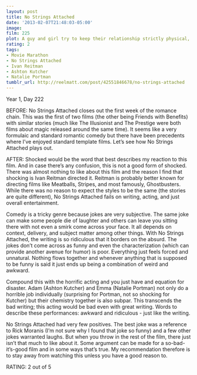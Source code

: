 ```yaml
---
layout: post
title: No Strings Attached
date: '2013-02-07T21:48:03-05:00'
image: 
film: 225
plot: A guy and girl try to keep their relationship strictly physical, but it’s not long before they learn that they want something more.
rating: 2
tags:
- Movie Marathon
- No Strings Attached
- Ivan Reitman
- Ashton Kutcher
- Natalie Portman
tumblr_url: http://reelmatt.com/post/42551846678/no-strings-attached
---
```


Year 1, Day 222

BEFORE: No Strings Attached closes out the first week of the romance chain. This was the first of two films (the other being Friends with Benefits) with similar stories (much like The Illusionist and The Prestige were both films about magic released around the same time). It seems like a very formulaic and standard romantic comedy but there have been precedents where I’ve enjoyed standard template films. Let’s see how No Strings Attached plays out.

AFTER: Shocked would be the word that best describes my reaction to this film. And in case there’s any confusion, this is not a good form of shocked. There was almost nothing to like about this film and the reason I find that shocking is Ivan Reitman directed it. Reitman is probably better known for directing films like Meatballs, Stripes, and most famously, Ghostbusters. While there was no reason to expect the styles to be the same (the stories are quite different), No Strings Attached fails on writing, acting, and just overall entertainment.

Comedy is a tricky genre because jokes are very subjective. The same joke can make some people die of laughter and others can leave you sitting there with not even a smirk come across your face. It all depends on context, delivery, and subject matter among other things. With No Strings Attached, the writing is so ridiculous that it borders on the absurd. The jokes don’t come across as funny and even the characterization (which can provide another avenue for humor) is poor. Everything just feels forced and unnatural. Nothing flows together and whenever anything that is supposed to be funny is said it just ends up being a combination of weird and awkward.

Compound this with the horrific acting and you just have and equation for disaster. Adam (Ashton Kutcher) and Emma (Natalie Portman) not only do a horrible job individually (surprising for Portman, not so shocking for Kutcher) but their chemistry together is also subpar. This transcends the bad writing; this acting would be bad even with great writing. Words to describe these performances: awkward and ridiculous - just like the writing.

No Strings Attached had very few positives. The best joke was a reference to Rick Moranis (I’m not sure why I found that joke so funny) and a few other jokes warranted laughs. But when you throw in the rest of the film, there just isn’t that much to like about it. Some argument can be made for a so-bad-it’s-good film and in some ways that’s true. My recommendation therefore is to stay away from watching this unless you have a good reason to.

RATING: 2 out of 5
